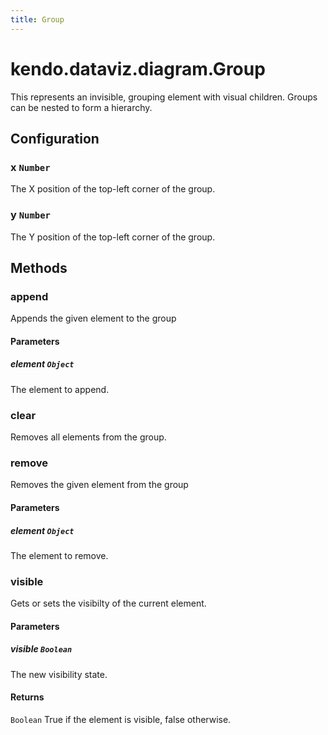 ```yaml
---
title: Group
---
```


# kendo.dataviz.diagram.Group

This represents an invisible, grouping element with visual children. Groups can be nested to form a hierarchy.

## Configuration

### x `Number`

The X position of the top-left corner of the group.

### y `Number`

The Y position of the top-left corner of the group.

## Methods

### append

Appends the given element to the group

#### Parameters

##### element `Object`

The element to append.

### clear

Removes all elements from the group.

### remove

Removes the given element from the group

#### Parameters

##### element `Object`

The element to remove.

### visible

Gets or sets the visibilty of the current element.

#### Parameters

##### visible `Boolean`

The new visibility state.

#### Returns

`Boolean` True if the element is visible, false otherwise.
